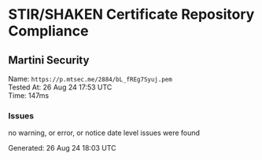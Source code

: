 # STIR/SHAKEN Certificate Repository Compliance

## Martini Security

Name: `https://p.mtsec.me/2884/bL_fREg7Syuj.pem`\
Tested At: 26 Aug 24 17:53 UTC\
Time: 147ms

### Issues

no warning, or error, or notice date level issues were found

Generated: 26 Aug 24 18:03 UTC